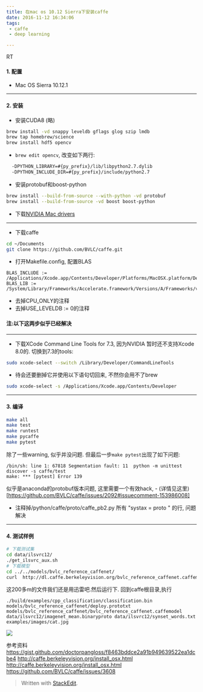 ```yaml
---
title: 在mac os 10.12 Sierra下安装caffe
date: 2016-11-12 16:34:06
tags:
 - caffe
 - deep learning

---
```


RT

<!--more-->

#### 1. 配置

 - Mac OS Sierra 10.12.1

---
#### 2.  安装

 - 安装CUDA8 (略)

 ```bash
 brew install -vd snappy leveldb gflags glog szip lmdb
 brew tap homebrew/science
 brew install hdf5 opencv
 ```
 - `brew edit opencv`, 改变如下两行:
 
 ```bash
   -DPYTHON_LIBRARY=#{py_prefix}/lib/libpython2.7.dylib
   -DPYTHON_INCLUDE_DIR=#{py_prefix}/include/python2.7
 ```
 - 安装protobuf和boost-python
 
 ```bash
 brew install --build-from-source --with-python -vd protobuf
 brew install --build-from-source -vd boost boost-python
 ```
 - 下载[NVIDIA Mac drivers](http://www.nvidia.com/object/macosx-cuda-8.0.51-driver.html)

---

 - 下载caffe

 ```bash
 cd ~/Documents
git clone https://github.com/BVLC/caffe.git
 ```

 - 打开Makefile.config, 配置BLAS

 ```
BLAS_INCLUDE := /Applications/Xcode.app/Contents/Developer/Platforms/MacOSX.platform/Developer/SDKs/MacOSX10.12.sdk/System/Library/Frameworks/Accelerate.framework/Versions/A/Frameworks/vecLib.framework/Versions/A/Headers
BLAS_LIB := /System/Library/Frameworks/Accelerate.framework/Versions/A/Frameworks/vecLib.framework/Versions/A
 ```
 - 去掉CPU_ONLY的注释
 - 去掉USE_LEVELDB := 0的注释

#### 注:以下这两步似乎已经解决
---

 - 下载XCode Command Line Tools for 7.3, 因为NVIDIA 暂时还不支持Xcode 8.0的. 切换到7.3的tools:
 ```bash
 sudo xcode-select --switch /Library/Developer/CommandLineTools
 ```

 - 待会还要删掉它并使用以下语句切回来, 不然你会用不了brew
 ```bash
sudo xcode-select -s /Applications/Xcode.app/Contents/Developer
 ```

---

#### 3. 编译

```bash
make all
make test
make runtest
make pycaffe
make pytest
```
除了一些warning, 似乎并没问题. 但最后一步`make pytest`出现了如下问题:
```
/bin/sh: line 1: 67818 Segmentation fault: 11  python -m unittest discover -s caffe/test
make: *** [pytest] Error 139
```

似乎是anaconda的protobuf版本问题, 这里需要一个有效hack, - (详情见这里)[https://github.com/BVLC/caffe/issues/2092#issuecomment-153986008]
 - 注释掉/python/caffe/proto/caffe_pb2.py 所有 "systax = proto " 的行, 问题解决


---

#### 4. 测试样例

```bash
# 下载测试集
cd data/ilsvrc12/
./get_ilsvrc_aux.sh
# 下载模型
cd ../../models/bvlc_reference_caffenet/
curl  http://dl.caffe.berkeleyvision.org/bvlc_reference_caffenet.caffemodel > bvlc_reference_caffenet.caffemodel
```
这200多m的文件我们还是用迅雷吧.然后运行下. 回到caffe根目录,执行

```
./build/examples/cpp_classification/classification.bin models/bvlc_reference_caffenet/deploy.prototxt models/bvlc_reference_caffenet/bvlc_reference_caffenet.caffemodel data/ilsvrc12/imagenet_mean.binaryproto data/ilsvrc12/synset_words.txt examples/images/cat.jpg
```
![](https://my-imgshare.oss-cn-shenzhen.aliyuncs.com/2016-12-11)

参考资料
https://gist.github.com/doctorpangloss/f8463bddce2a91b949639522ea1dcbe4
http://caffe.berkeleyvision.org/install_osx.html
http://caffe.berkeleyvision.org/install_osx.html
https://github.com/BVLC/caffe/issues/3608

> Written with [StackEdit](https://stackedit.io/).